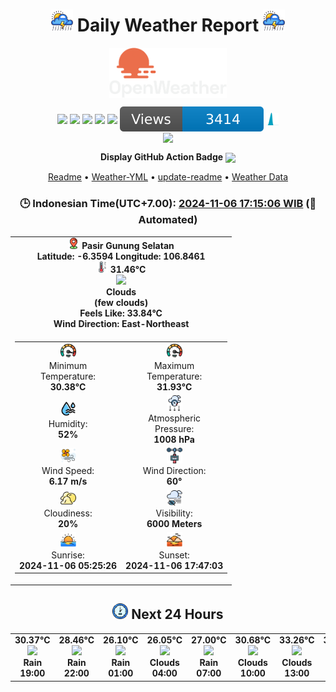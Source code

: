 # <h1 align='center'><img height='35' src='images/cloud.png'> Daily Weather Report <img height='35' src='images/cloud.png'></h1>
<p align=center><img align=center height='80' src=images/logo_white_cropped.png></p>

<p align="center"><a href="https://github.com/Julius-Ulee/Daily-Weather-Report/graphs/contributors"><img align="center" src="https://img.shields.io/github/contributors/Julius-Ulee/Daily-Weather-Report"></a> <a href="https://github.com/Julius-Ulee/Daily-Weather-Report/issues"><img align="center" src="https://img.shields.io/github/issues/Julius-Ulee/Daily-Weather-Report"></a> <a href="https://github.com/Julius-Ulee/Daily-Weather-Report/pulls"><img align="center" src="https://img.shields.io/badge/PRs-welcome-brightgreen.svg?style=shields"></a> <a href="https://github.com/Julius-Ulee/Daily-Weather-Report/pulls"><img align="center" src="https://img.shields.io/github/issues-pr/Julius-Ulee/Daily-Weather-Report"></a> <a href="https://github.com/Julius-Ulee/Daily-Weather-Report/commits/main/"><img align="center" src="https://img.shields.io/github/commit-activity/m/Julius-Ulee/Daily-Weather-Report"></a> <img align="center" src="https://github.com/Julius-Ulee/github-profile-views-counter/blob/master/svg/736731255/badge.svg"> <img height='20' align="center" src="https://github.com/Julius-Ulee/github-profile-views-counter/blob/master/graph/736731255/small/week.png"><br><a href="https://github.com/Julius-Ulee/Daily-Weather-Report"><img align="center" src="https://img.shields.io/maintenance/yes/2024"></a></p>
<p align="center"><b>Display GitHub Action Badge</b> <a href="https://github.com/Julius-Ulee/Daily-Weather-Report/actions/workflows/weather.yml"><img align="center" src="https://github.com/Julius-Ulee/Daily-Weather-Report/actions/workflows/weather.yml/badge.svg"></a></p>
<p align="center"><a href="https://github.com/Julius-Ulee/Daily-Weather-Report/blob/main/README.md">Readme</a> • <a href="https://github.com/Julius-Ulee/Daily-Weather-Report/blob/main/.github/workflows/weather.yml">Weather-YML</a> • <a href="https://github.com/Julius-Ulee/Daily-Weather-Report/blob/main/scripts/update_readme.sh">update-readme</a> • <a href="https://github.com/Julius-Ulee/Daily-Weather-Report/blob/main/weather.json">Weather Data</a></p>
<h3 align='center'>🕒 Indonesian Time(UTC+7.00): <u>2024-11-06 17:15:06 WIB</u> (🤖Automated)</h3>

<table align='center'>
<tr>
<td align='center'><img src='images/placeholder.png' height='18'> <b>Pasir Gunung Selatan</b><br><b>Latitude: -6.3594 Longitude: 106.8461</b><br><img src='images/thermometer.png' height='18'> <b>31.46°C</b><br><img src='https://openweathermap.org/img/w/02d.png' height='50'><br><b>Clouds</b><br><b>(few clouds)</b><br><b>Feels Like: 33.84°C<br><b>Wind Direction: East-Northeast</b></b></td>
</tr>
<td>
<table>
<tr>


</tr>
<tr>
<td align='center'><img src='images/fast.png' height='25'><br>Minimum<br>Temperature:<br><b>30.38°C</b></td>
<td align='center'><img src='images/fast.png' height='25'><br>Maximum<br>Temperature:<br><b>31.93°C</b></td>
</tr>
<tr>
<td align='center'><img src='images/humidity.png' height='25'><br>Humidity:<br><b>52%</b></td>
<td align='center'><img src='images/atmospheric.png' height='25'><br>Atmospheric<br>Pressure:<br><b>1008 hPa</b></td>
</tr>
<tr>
<td align='center'><img src='images/air-flow.png' height='25'><br>Wind Speed:<br><b>6.17 m/s</b><br></b></td>
<td align='center'><img src='images/anemometer.png' height='25'><br>Wind Direction:<br><b>60°</b></td>
</tr>
<tr>
<td align='center'><img src='images/cloudy.png' height='25'><br>Cloudiness:<br><b>20%</b></td>
<td align='center'><img src='images/low-visibility.png' height='25'><br>Visibility:<br><b>6000 Meters</b></td>
</tr>
<tr>
<td align='center'><img src='images/sunrise.png' height='25'><br>Sunrise:<br><b>2024-11-06 05:25:26</b></td>
<td align='center'><img src='images/sunsets.png' height='25'><br>Sunset:<br><b>2024-11-06 17:47:03</b></td>
</tr>
</table>
</table>
<h2 align=center><img src=images/clock.png height=25> Next 24 Hours</h2>
<table align=center>
<tr>
<td align=center><b>30.37°C</b><br><img src='https://openweathermap.org/img/w/10n.png' height='50'><br><b>Rain</b><br><b>19:00</b></td>
<td align=center><b>28.46°C</b><br><img src='https://openweathermap.org/img/w/10n.png' height='50'><br><b>Rain</b><br><b>22:00</b></td>
<td align=center><b>26.10°C</b><br><img src='https://openweathermap.org/img/w/10n.png' height='50'><br><b>Rain</b><br><b>01:00</b></td>
<td align=center><b>26.05°C</b><br><img src='https://openweathermap.org/img/w/04n.png' height='50'><br><b>Clouds</b><br><b>04:00</b></td>
<td align=center><b>27.00°C</b><br><img src='https://openweathermap.org/img/w/10d.png' height='50'><br><b>Rain</b><br><b>07:00</b></td>
<td align=center><b>30.68°C</b><br><img src='https://openweathermap.org/img/w/04d.png' height='50'><br><b>Clouds</b><br><b>10:00</b></td>
<td align=center><b>33.26°C</b><br><img src='https://openweathermap.org/img/w/04d.png' height='50'><br><b>Clouds</b><br><b>13:00</b></td>
<td align=center><b>30.47°C</b><br><img src='https://openweathermap.org/img/w/10d.png' height='50'><br><b>Rain</b><br><b>16:00</b></td>
</tr>
</table>
